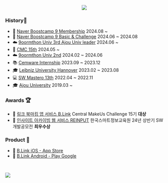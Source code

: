 <!--
**kwaksj329/kwaksj329** is a ✨ _special_ ✨ repository because its `README.md` (this file) appears on your GitHub profile.

Here are some ideas to get you started:

- 🔭 I’m currently working on ...
- 🌱 I’m currently learning ...
- 👯 I’m looking to collaborate on ...
- 🤔 I’m looking for help with ...
- 💬 Ask me about ...
- 📫 How to reach me: ...
- 😄 Pronouns: ...
- ⚡ Fun fact: ...

<img src="https://capsule-render.vercel.app/api?type=venom&height=100&color=gradient&reversal=false&textBg=false&desc=Sujong%20Kwak&fontSize=20"/>
-->

<p align="center">
  <img src="https://capsule-render.vercel.app/api?type=venom&height=100&color=gradient&reversal=false&textBg=false&desc=Sujong%20Kwak&fontSize=20">
</p>

### History📝
- 🌳 [Naver Boostcamp 9 Membership](https://boostcamp.connect.or.kr/)</b> 2024.08 ~ <br />
- 🌳 [Naver Boostcamp 9 Basic & Challenge](https://boostcamp.connect.or.kr/)</b> 2024.06 ~ 2024.08 <br />
- ☁️  [9oormthon Univ 3rd Ajou Univ leader](https://9oormthon.university/)</b> 2024.06 ~ <br />
- 👾 [CMC 15th](https://cmc.makeus.in/)</b> 2024.05 ~ <br />
- ☁️  [9oormthon Univ 2nd](https://9oormthon.university/)</b> 2024.02 ~ 2024.06 <br />
- 📚 [Cemware Internship](https://www.cemware.com/)</b> 2023.09 ~ 2023.12<br />
- 🎓 [Leibniz University Hannover](https://www.uni-hannover.de/en/)</b> 2023.02 ~ 2023.08<br />
- 💻 [SW Mastero 13th](https://github.com/kwaksj329/BetweenUs_FE)</b> 2022.04 ~ 2022.11<br />
- 🎓 [Ajou University](https://www.ajou.ac.kr/)</b> 2019.03 ~ <br />


### Awards 🏆
- 🥇 [링크 북마킹 앱 서비스 B.Link](https://github.com/BLink-Org/BLink-client) Central MakeUs Challenge 15기 **대상**<br />
- 🥇 [인사이트 아카이빙 웹 서비스 REINPUT](https://github.com/9oormthon-univ/2024_BEOTKKOTTHON_TEAM_24_FE) 한국스마트정보교육원 24년 상반기 SW개발공모전 **최우수상**<br />


### Product 📲
- 👾 [B.Link iOS - App Store](https://apps.apple.com/us/app/b-link/id6630368733)<br />
- 👾 [B.Link Android - Play Google](https://play.google.com/store/apps/details?id=com.blinkapplication&pli=1)<br />

<br />

<a href="https://hits.seeyoufarm.com"><img src="https://hits.seeyoufarm.com/api/count/incr/badge.svg?url=https%3A%2F%2Fgithub.com%2Fkwaksj329%2Fhit-counter&count_bg=%23FF3C80DE&title_bg=%23555555&icon=github.svg&icon_color=%23E7E7E7&title=hits&edge_flat=true"/></a>
